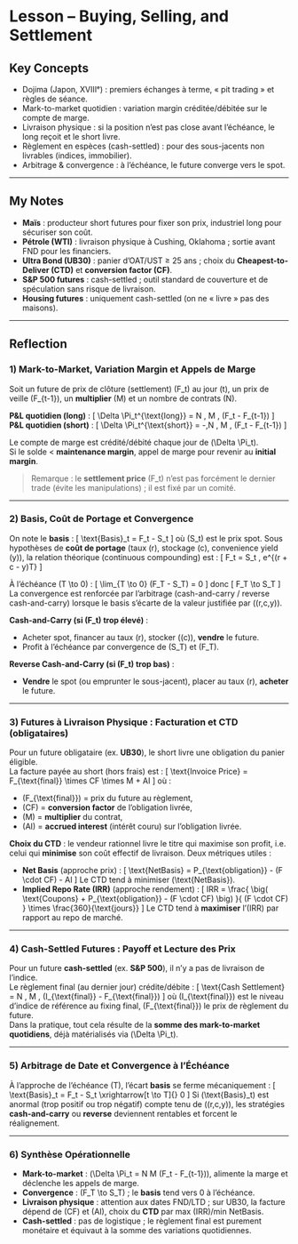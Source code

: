 # Lesson – Buying, Selling, and Settlement

## Key Concepts
* Dojima (Japon, XVIIIᵉ) : premiers échanges à terme, « pit trading » et règles de séance.
* Mark-to-market quotidien : variation margin créditée/débitée sur le compte de marge.
* Livraison physique : si la position n’est pas close avant l’échéance, le long reçoit et le short livre.
* Règlement en espèces (cash-settled) : pour des sous-jacents non livrables (indices, immobilier).
* Arbitrage & convergence : à l’échéance, le future converge vers le spot.

---

## My Notes
* **Maïs** : producteur short futures pour fixer son prix, industriel long pour sécuriser son coût.
* **Pétrole (WTI)** : livraison physique à Cushing, Oklahoma ; sortie avant FND pour les financiers.
* **Ultra Bond (UB30)** : panier d’OAT/UST ≥ 25 ans ; choix du **Cheapest-to-Deliver (CTD)** et **conversion factor (CF)**.
* **S&P 500 futures** : cash-settled ; outil standard de couverture et de spéculation sans risque de livraison.
* **Housing futures** : uniquement cash-settled (on ne « livre » pas des maisons).

---

## Reflection

### 1) Mark-to-Market, Variation Margin et Appels de Marge

Soit un future de prix de clôture (settlement) \(F_t\) au jour \(t\), un prix de veille \(F_{t-1}\), un **multiplier** \(M\) et un nombre de contrats \(N\).

**P&L quotidien (long)** :
\[
\Delta \Pi_t^{\text{long}} = N \, M \, (F_t - F_{t-1})
\]
**P&L quotidien (short)** :
\[
\Delta \Pi_t^{\text{short}} = -\,N \, M \, (F_t - F_{t-1})
\]

Le compte de marge est crédité/débité chaque jour de \(\Delta \Pi_t\).  
Si le solde < **maintenance margin**, appel de marge pour revenir au **initial margin**.

> Remarque : le **settlement price** \(F_t\) n’est pas forcément le dernier trade (évite les manipulations) ; il est fixé par un comité.

---

### 2) Basis, Coût de Portage et Convergence

On note le **basis** :
\[
\text{Basis}_t = F_t - S_t
\]
où \(S_t\) est le prix spot. Sous hypothèses de **coût de portage** (taux \(r\), stockage \(c\), convenience yield \(y\)), la relation théorique (continuous compounding) est :
\[
F_t = S_t \, e^{(r + c - y)T}
\]

À l’échéance \(T \to 0\) :
\[
\lim_{T \to 0} (F_T - S_T) = 0
\]
donc
\[
F_T \to S_T
\]
La convergence est renforcée par l’arbitrage (cash-and-carry / reverse cash-and-carry) lorsque le basis s’écarte de la valeur justifiée par \((r,c,y)\).

**Cash-and-Carry (si \(F_t\) trop élevé)** :
* Acheter spot, financer au taux \(r\), stocker (\(c\)), **vendre** le future.
* Profit à l’échéance par convergence de \(S_T\) et \(F_T\).

**Reverse Cash-and-Carry (si \(F_t\) trop bas)** :
* **Vendre** le spot (ou emprunter le sous-jacent), placer au taux \(r\), **acheter** le future.

---

### 3) Futures à Livraison Physique : Facturation et CTD (obligataires)

Pour un future obligataire (ex. **UB30**), le short livre une obligation du panier éligible.  
La facture payée au short (hors frais) est :
\[
\text{Invoice Price} = F_{\text{final}} \times CF \times M + AI
\]
où :
* \(F_{\text{final}}\) = prix du future au règlement,
* \(CF\) = **conversion factor** de l’obligation livrée,
* \(M\) = **multiplier** du contrat,
* \(AI\) = **accrued interest** (intérêt couru) sur l’obligation livrée.

**Choix du CTD** : le vendeur rationnel livre le titre qui maximise son profit, i.e. celui qui **minimise** son coût effectif de livraison. Deux métriques utiles :
* **Net Basis** (approche prix) :
  \[
  \text{NetBasis} = P_{\text{obligation}} - (F \cdot CF) - AI
  \]
  Le CTD tend à minimiser \(\text{NetBasis}\).
* **Implied Repo Rate (IRR)** (approche rendement) :
  \[
  IRR = \frac{ \big( \text{Coupons} + P_{\text{obligation}} - (F \cdot CF) \big) }{ (F \cdot CF) } \times \frac{360}{\text{jours}}
  \]
  Le CTD tend à **maximiser** l’\(IRR\) par rapport au repo de marché.

---

### 4) Cash-Settled Futures : Payoff et Lecture des Prix

Pour un future **cash-settled** (ex. **S&P 500**), il n’y a pas de livraison de l’indice.  
Le règlement final (au dernier jour) crédite/débite :
\[
\text{Cash Settlement} = N \, M \, (I_{\text{final}} - F_{\text{final}})
\]
où \(I_{\text{final}}\) est le niveau d’indice de référence au fixing final, \(F_{\text{final}}\) le prix de règlement du future.  
Dans la pratique, tout cela résulte de la **somme des mark-to-market quotidiens**, déjà matérialisés via \(\Delta \Pi_t\).

---

### 5) Arbitrage de Date et Convergence à l’Échéance

À l’approche de l’échéance \(T\), l’écart **basis** se ferme mécaniquement :
\[
\text{Basis}_t = F_t - S_t \xrightarrow[t \to T]{} 0
\]
Si \(\text{Basis}_t\) est anormal (trop positif ou trop négatif) compte tenu de \((r,c,y)\), les stratégies **cash-and-carry** ou **reverse** deviennent rentables et forcent le réalignement.

---

### 6) Synthèse Opérationnelle
* **Mark-to-market** : \(\Delta \Pi_t = N M (F_t - F_{t-1})\), alimente la marge et déclenche les appels de marge.
* **Convergence** : \(F_T \to S_T\) ; le **basis** tend vers 0 à l’échéance.
* **Livraison physique** : attention aux dates FND/LTD ; sur UB30, la facture dépend de \(CF\) et \(AI\), choix du **CTD** par max \(IRR\)/min NetBasis.
* **Cash-settled** : pas de logistique ; le règlement final est purement monétaire et équivaut à la somme des variations quotidiennes.


